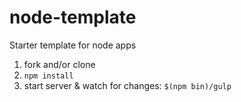 node-template
=============

Starter template for node apps

1. fork and/or clone
2. ```npm install```
3. start server & watch for changes:
```$(npm bin)/gulp```
